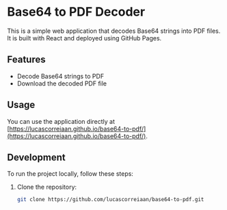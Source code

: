 # Base64 to PDF Decoder

This is a simple web application that decodes Base64 strings into PDF files. It is built with React and deployed using GitHub Pages.

## Features

- Decode Base64 strings to PDF
- Download the decoded PDF file

## Usage

You can use the application directly at [https://lucascorreiaan.github.io/base64-to-pdf/](https://lucascorreiaan.github.io/base64-to-pdf/).

## Development

To run the project locally, follow these steps:

1. Clone the repository:
   ```sh
   git clone https://github.com/lucascorreiaan/base64-to-pdf.git
